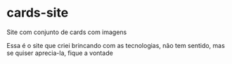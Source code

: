 # cards-site
Site com conjunto de cards com imagens

Essa é o site que criei brincando com as tecnologias, não tem sentido, mas se quiser aprecia-la, fique a vontade
